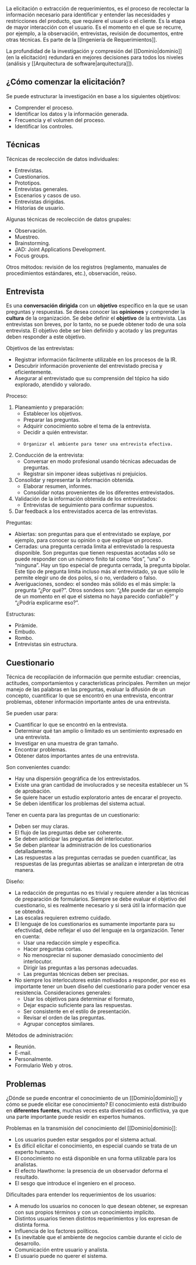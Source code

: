 La elicitación o extracción de requerimientos, es el proceso de recolectar la información necesario para identificar y entender las necesidades y restricciones del producto, que requiere el usuario o el cliente. Es la etapa de mayor interacción con el usuario. Es el momento en el que se recurre, por ejemplo, a la observación, entrevistas, revisión de documentos, entre otras técnicas. Es parte de la [[Ingeniería de Requerimientos]].

La profundidad de la investigación y compresión del [[Dominio|dominio]] (en la elicitación) redundará en mejores decisiones para todos los niveles (análisis y [[Arquitectura de software|arquitectura]]).
           
## ¿Cómo comenzar la elicitación?
Se puede estructurar la investigación en base a los siguientes objetivos:
* Comprender el proceso.
* Identificar los datos y la información generada.
* Frecuencia y el volumen del proceso.
* Identificar los controles.

## Técnicas
Técnicas de recolección de datos individuales:
* Entrevistas.
* Cuestionarios.
* Prototipos.
* Entrevistas generales.
* Escenarios y casos de uso.
* Entrevistas dirigidas.
* Historias de usuario.

Algunas técnicas de recolección de datos grupales:
* Observación.
* Muestreo.
* Brainstorming.
* JAD: Joint Applications Development.
* Focus groups.

Otros métodos: revisión de los registros (reglamento, manuales de procedimientos estándares, etc.), observación, reúso.

## Entrevista
Es una **conversación dirigida** con un **objetivo** específico en la que se usan preguntas y respuestas. Se desea conocer las **opiniones** y comprender la **cultura** de la organización. Se debe definir el **objetivo** de la entrevista. Las entrevistas son breves, por lo tanto, no se puede obtener todo de una sola entrevista. El objetivo debe ser bien definido y acotado y las preguntas deben responder a este objetivo.

Objetivos de las entrevistas:
* Registrar información fácilmente utilizable en los procesos de la IR.
* Descubrir información proveniente del entrevistado precisa y eficientemente.
*  Asegurar al entrevistado que su comprensión del tópico ha sido explorado, atendido y valorado.

Proceso:
1. Planeamiento y preparación:
	* Establecer los objetivos.
	*  Preparar las preguntas.
	*   Adquirir conocimiento sobre el tema de la entrevista.
	*    Decidir a quién entrevistar.
	*     Organizar el ambiente para tener una entrevista efectiva.
2. Conducción de la entrevista:
	* Conversar en modo profesional usando técnicas adecuadas de preguntas.
	*  Registrar sin imponer ideas subjetivas ni prejuicios.
3. Consolidar y representar la información obtenida.
	* Elaborar resumen, informes.
	*  Consolidar notas provenientes de los diferentes entrevistados.
4. Validación de la información obtenida de los entrevistados:
	* Entrevistas de seguimiento para confirmar supuestos.
5. Dar feedback a los entrevistados acerca de las entrevistas.

Preguntas:
* Abiertas: son preguntas para que el entrevistado se explaye, por ejemplo, para conocer su opinión o que explique un proceso.
*  Cerradas: una pregunta cerrada limita al entrevistado la respuesta disponible. Son preguntas que tienen respuestas acotadas sólo se puede responder con un número finito tal como “dos”, “una” o “ninguna”. Hay un tipo especial de pregunta cerrada, la pregunta bipolar. Este tipo de pregunta limita incluso más al entrevistado, ya que sólo le permite elegir uno de dos polos, sí o no, verdadero o falso.
*  Averiguaciones, sondeo: el sondeo más sólido es el más simple: la pregunta “¿Por qué?”. Otros sondeos son: “¿Me puede dar un ejemplo de un momento en el que el sistema no haya parecido confiable?” y “¿Podría explicarme eso?”.

Estructuras:
* Pirámide.
*  Embudo.
*  Rombo.
*  Entrevistas sin estructura.

## Cuestionario
Técnica de recopilación de información que permite estudiar: creencias, actitudes, comportamientos y características principales. Permiten un mejor manejo de las palabras en las preguntas, evaluar la difusión de un concepto, cuantificar lo que se encontró en una entrevista, encontrar problemas, obtener información importante antes de una entrevista.

Se pueden usar para:
* Cuantificar lo que se encontró en la entrevista.
*  Determinar qué tan amplio o limitado es un sentimiento expresado en una entrevista.
*  Investigar en una muestra de gran tamaño.
*   Encontrar problemas.
*   Obtener datos importantes antes de una entrevista.

Son convenientes cuando:
* Hay una dispersión geográfica de los entrevistados.
*  Existe una gran cantidad de involucrados y se necesita establecer un % de aprobación.
*  Se quiere hacer un estudio exploratorio antes de encarar el proyecto.
*  Se deben identificar los problemas del sistema actual.

Tener en cuenta para las preguntas de un cuestionario:
* Deben ser muy claras.
* El flujo de las preguntas debe ser coherente.
* Se deben anticipar las preguntas del interlocutor.
* Se deben plantear la administración de los cuestionarios detalladamente.
* Las respuestas a las preguntas cerradas se pueden cuantificar, las respuestas de las preguntas abiertas se analizan e interpretan de otra manera.

Diseño:
* La redacción de preguntas no es trivial y requiere atender a las técnicas de preparación de formularios. Siempre se debe evaluar el objetivo del cuestionario, si es realmente necesario y si será útil la información que se obtendrá.
* Las escalas requieren extremo cuidado.
* El lenguaje de los cuestionarios es sumamente importante para su efectividad, debe reflejar el uso del lenguaje en la organización. Tener en cuenta:
	* Usar una redacción simple y específica.
	* Hacer preguntas cortas.
	*  No menospreciar ni suponer demasiado conocimiento del interlocutor.
	*   Dirigir las preguntas a las personas adecuadas.
	*    Las preguntas técnicas deben ser precisas.
* No siempre los interlocutores están motivados a responder, por eso es importante tener un buen diseño del cuestionario para poder vencer esa resistencia. Consideraciones generales:
	*  Usar los objetivos para determinar el formato,
	*  Dejar espacio suficiente para las respuestas.
	*  Ser consistente en el estilo de presentación.
	*  Revisar el orden de las preguntas.
	*   Agrupar conceptos similares.

Métodos de administración:
* Reunión.
* E-mail.
* Personalmente.
* Formulario Web y otros.

## Problemas
¿Dónde se puede encontrar el conocimiento de un [[Dominio|dominio]] y cómo se puede elicitar ese conocimiento? El conocimiento está distribuido en **diferentes fuentes**, muchas veces esta diversidad es conflictiva, ya que una parte importante puede residir en expertos humanos.

Problemas en la transmisión del conocimiento del [[Dominio|dominio]]:
* Los usuarios pueden estar sesgados por el sistema actual.
* Es difícil elicitar el conocimiento, en especial cuando se trata de un experto humano.
* El conocimiento no está disponible en una forma utilizable para los analistas.
* El efecto Hawthorne: la presencia de un observador deforma el resultado.
* El sesgo que introduce el ingeniero en el proceso.

Dificultades para entender los requerimientos de los usuarios:
* A menudo los usuarios no conocen lo que desean obtener, se expresan con sus propios términos y con un conocimiento implícito.
* Distintos usuarios tienen distintos requerimientos y los expresan de distinta forma.
* Influencia de los factores políticos.
* Es inevitable que el ambiente de negocios cambie durante el ciclo de desarrollo.
* Comunicación entre usuario y analista.
* El usuario puede no querer el sistema.